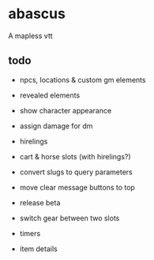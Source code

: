 # abascus

A mapless vtt

## todo

- npcs, locations & custom gm elements
- revealed elements
- show character appearance 
- assign damage for dm
- hirelings
- cart & horse slots (with hirelings?)
- convert slugs to query parameters
- move clear message buttons to top

- release beta

- switch gear between two slots
- timers
- item details
